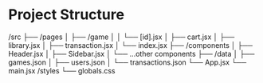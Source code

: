 # Project Structure

/src
├── /pages
│   ├── /game
│   │   └── [id].jsx
│   ├── cart.jsx
│   ├── library.jsx
│   ├── transaction.jsx
│   └── index.jsx
├── /components
│   ├── Header.jsx
│   ├── Sidebar.jsx
│   └── ...other components
├── /data
│   ├── games.json
│   ├── users.json
│   └── transactions.json
└── App.jsx
└── main.jsx
/styles
└── globals.css
